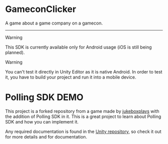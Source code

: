 # GameconClicker
 A game about a game company on a gamecon.
 
---

> [!WARNING]  
> This SDK is currently available only for Android usage (iOS is still being planned).

> [!WARNING] 
> You can't test it directly in Unity Editor as it is native Android. In order to test it, you have to build your project and run it into a mobile device.


# Polling SDK DEMO

This project is a forked repository from a game made by [jukeboxplays](https://github.com/jukeboxplays) with the addition of Polling SDK in it.
This is a great project to learn about Polling SDK and how you can implement it.

Any required documentation is found in the [Unity repository](https://github.com/PollingInc/polling-sdk-unity), so check it out for more details and for documentation.

